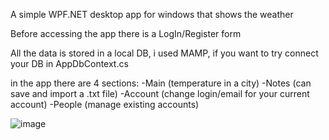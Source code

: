A simple WPF.NET desktop app for windows that shows the weather

Before accessing the app there is a LogIn/Register form

All the data is stored in a local DB, i used MAMP, if you want to try connect your DB in AppDbContext.cs

in the app there are 4 sections:
  -Main (temperature in a city)
  -Notes (can save and import a .txt file)
  -Account (change login/email for your current account)
  -People (manage existing accounts)

![image](https://github.com/Vovbl4/WeatherAPP/assets/146021097/f251ce1d-85d4-4059-bdcb-c54131d1f710)
